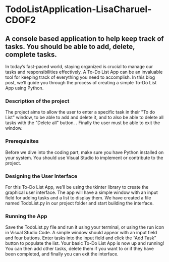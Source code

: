 # TodoListApplication-LisaCharuel-CDOF2
## **A console based application to help keep track of tasks. You should be able to add, delete, complete tasks.**

In today’s fast-paced world, staying organized is crucial to manage our tasks and responsibilities effectively. A To-Do List App can be an invaluable tool for keeping track of everything you need to accomplish. In this blog post, we’ll guide you through the process of creating a simple To-Do List App using Python.


### **Description of the project**

The project aims to allow the user to enter a specific task in their "To do List" window, to be able to add and delete it, and to also be able to delete all tasks with the "Delete all" button. . Finally the user must be able to exit the window. 

### **Prerequisites**

Before we dive into the coding part, make sure you have Python installed on your system. You should use Visual Studio to implement or contribute to the project.

### **Designing the User Interface**

For this To-Do List App, we’ll be using the tkinter library to create the graphical user interface. The app will have a simple window with an input field for adding tasks and a list to display them. We have created a file named TodoList.py in our project folder and start building the interface.

### **Running the App**

Save the TodoList.py file and run it using your terminal, or using the run icon in Visual Studio Code.
A simple window should appear with an input field and four buttons. Enter tasks into the input field and click the “Add Task” button to populate the list. Your basic To-Do List App is now up and running! You can then add other tasks, delete them if you want to or if they have been completed, and finally you can exit the interface.



